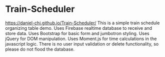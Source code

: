 # Train-Scheduler
https://daniel-chi.github.io/Train-Scheduler/
This is a simple train schedule organizing table demo.
Uses Firebase realtime database to receive and store data.
Uses Bootstrap for basic form and jumbotron styling.
Uses jQuery for DOM manipulation.
Uses Moment.js for time calculations in the javascript logic.
There is no user input validation or delete functionality, so please do not flood the database.

